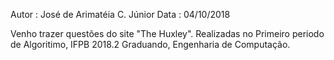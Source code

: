 Autor : José de Arimatéia C. Júnior
Data : 04/10/2018

Venho trazer questões do site "The Huxley".
Realizadas no Primeiro periodo de Algoritimo, IFPB 2018.2
Graduando, Engenharia de Computação.
